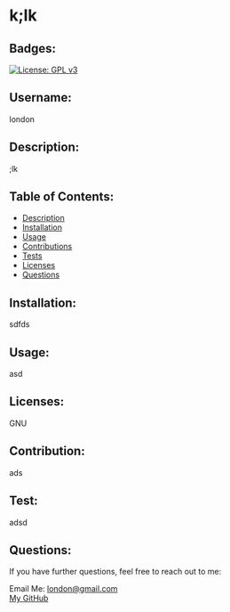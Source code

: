 # k;lk
  
  ## Badges: 
  [![License: GPL v3](https://img.shields.io/badge/License-GPLv3-blue.svg)](https://www.gnu.org/licenses/gpl-3.0)

  ## Username: 
  <p>london</p>
  

  ## Description: 
  <p>;lk</p>
  
  

  ## Table of Contents:
  * [Description](#description)
  * [Installation](#installation)
  * [Usage](#usage) 
  * [Contributions](#contributions)
  * [Tests](#tests)
  * [Licenses](#licenses)
  * [Questions](#questions)

 
   
  
  

  ## Installation: 
  <p>sdfds</p>
  

  ## Usage: 
  <p>asd</p>
  

  ## Licenses: 
  <p>GNU</p>

  

  ## Contribution: 
  <p>ads</p>
  

  ## Test: 
  <p>adsd</p>
  
  
  ## Questions:

  If you have further questions, feel free to reach out to me:

  Email Me: <london@gmail.com>  
  [My GitHub](https://github.com/london)
  

  
